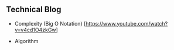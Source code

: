 ## Technical Blog



- Complexity
  (Big O Notation) [https://www.youtube.com/watch?v=v4cd1O4zkGw]


- Algorithm
